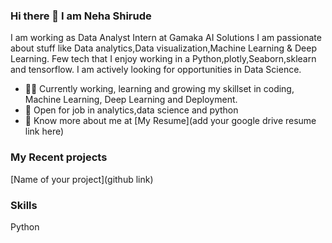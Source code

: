 ### Hi there 👋 I am Neha Shirude
I am working as Data Analyst Intern at Gamaka AI Solutions
I am passionate about stuff like Data analytics,Data visualization,Machine Learning & Deep Learning.
Few tech that I enjoy working in a Python,plotly,Seaborn,sklearn and tensorflow. I am actively looking for opportunities in Data Science.

- 👩‍💻 Currently working, learning and growing my skillset in coding, Machine Learning, Deep Learning and Deployment.
- 🤝 Open for job in analytics,data science and python
- 👩 Know more about me at [My Resume](add your google drive resume link here)

### My Recent projects
[Name of your project](github link)

### Skills
Python
